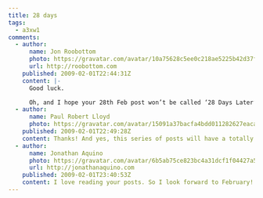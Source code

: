 ```yaml
---
title: 28 days
tags:
  - a3xw1
comments:
  - author:
      name: Jon Roobottom
      photo: https://gravatar.com/avatar/10a75628c5ee0c218ae5225b42d37f42
      url: http://roobottom.com
    published: 2009-02-01T22:44:31Z
    content: |-
      Good luck.

      Oh, and I hope your 28th Feb post won’t be called ‘28 Days Later’… or have I just spoiled that for you?
  - author:
      name: Paul Robert Lloyd
      photo: https://gravatar.com/avatar/15091a37bacfa4bdd011282627eaca2b
    published: 2009-02-01T22:49:28Z
    content: Thanks! And yes, this series of posts will have a totally predictable outcome – damn you!
  - author:
      name: Jonathan Aquino
      photo: https://gravatar.com/avatar/6b5ab75ce823bc4a31dcf1f04427a582
      url: http://jonathanaquino.com
    published: 2009-02-01T23:40:53Z
    content: I love reading your posts. So I look forward to February!
---
```

